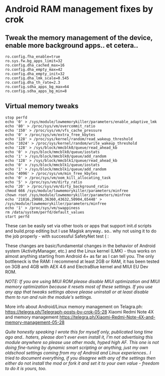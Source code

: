 # Android RAM management fixes by crok

## Tweak the memory management of the device, enable more background apps.. et cetera..

```
ro.config.fha_enable=true
ro.sys.fw.bg_apps_limit=32
ro.config.dha_cached_max=16
ro.config.dha_empty_max=42
ro.config.dha_empty_init=32
ro.config.dha_lmk_scale=0.545
ro.config.dha_th_rate=2.3
ro.config.sdha_apps_bg_max=64
ro.config.sdha_apps_bg_min=8
```

## Virtual memory tweaks
```
stop perfd
echo '0' > /sys/module/lowmemorykiller/parameters/enable_adaptive_lmk
echo '80' > /proc/sys/vm/overcommit_ratio
echo '150' > /proc/sys/vm/vfs_cache_pressure
echo '0' > /proc/sys/vm/extra_free_kbytes
echo '128' > /proc/sys/kernel/random/read_wakeup_threshold
echo '1024' > /proc/sys/kernel/random/write_wakeup_threshold
echo '128' > /sys/block/mmcblk0/queue/read_ahead_kb
echo '0' > /sys/block/mmcblk0/queue/iostats
echo '1' > /sys/block/mmcblk0/queue/add_random
echo '128' > /sys/block/mmcblk1/queue/read_ahead_kb
echo '0' > /sys/block/mmcblk1/queue/iostats
echo '1' > /sys/block/mmcblk1/queue/add_random
echo '4096' > /proc/sys/vm/min_free_kbytes
echo '0' > /proc/sys/vm/oom_kill_allocating_task
echo '5' > /proc/sys/vm/dirty_ratio
echo '20' > /proc/sys/vm/dirty_background_ratio
chmod 666 /sys/module/lowmemorykiller/parameters/minfree
chown root /sys/module/lowmemorykiller/parameters/minfree
echo '21816,29088,36360,43632,50904,65448' > /sys/module/lowmemorykiller/parameters/minfree
echo '1' > /proc/sys/vm/swappiness
rm /data/system/perfd/default_values
start perfd
```


These can be easily set via other tools or apps that support init.d scripts and build.prop editing but I use Magisk anyway.. so.. why not using it to do the job properly - with successful SafetyNet test    ( :

These changes are basic/fundamental changes in the behavior of Android system (ActivityManager, etc.) and the Linux kernel (LMK) - thus works on almost anything starting from Android 4+ as far as I can tell you. The only bottleneck is the RAM: I recommend at least 2GB or RAM, it has been tested on 3GB and 4GB with AEX 4.6 and ElectraBlue kernel and MIUI EU Dev ROM. 


*NOTE: If you are using MIUI ROM please disable MIUI optimization and MIUI memory optimization because it resets most of these settings. If you use any app that tweaks settings above please uninstall or at least disable them to run and ruin the module's settings.*



More info about Android/Linux memory management on Telagra.ph:
https://telegra.ph/Telegraph-posts-by-crok-05-28
Xiaomi Redmi Note 4X and memory management
https://telegra.ph/Xiaomi-Redmi-Note-4X-and-memory-management-05-28


_Quite honestly speaking I wrote this for myself only,
publicated long time ago and.. haters, please don't ever even install it,
I'm not advertising this module anywhere so please use other mods, hyped high AF.
This one is not doing fine-tuning by dynamic smart scripting or anything,
just my own oldschool settings coming from my of Android and Linux experiences..
I tried to document everything, if you disagree with any of the settings then either
do not install the mod or fork it and set it to your own value - freedom to do it is yours, too._
